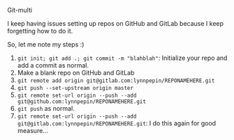Git-multi

I keep having issues setting up repos on GitHub and GitLab because I keep forgetting how to do it.

So, let me note my steps :)

1. `git init; git add .; git commit -m "blahblah"`: Initialize your repo and add a commit as normal.
2. Make a blank repo on GitHub and GitLab
3. `git remote add origin git@gitlab.com:lynnpepin/REPONAMEHERE.git`
4. `git push --set-upstream origin master`
5. `git remote set-url origin --push --add git@github.com:lynnpepin/REPONAMEHERE.git`
6. `git push` as normal.
7. `git remote set-url origin --push --add git@gitlab.com:lynnpepin/REPONAMEHERE.git`: I do this again for good measure...

